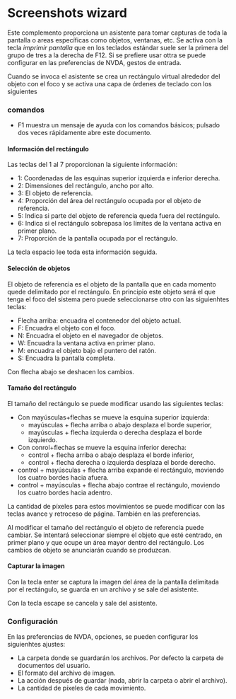 # Screenshots wizard

Este complemento proporciona un asistente para tomar capturas de toda la pantalla o areas específicas como objetos, ventanas, etc. Se activa con la tecla _imprimir pantalla_ que en los teclados estándar suele ser la primera del grupo de tres a la derecha de F12. Si se prefiere usar ottra se puede configurar en las preferencias de NVDA, gestos de entrada.

Cuando se invoca el asistente se crea un rectángulo virtual alrededor del objeto con el foco y se activa una capa de órdenes de teclado con los siguientes

### comandos

* F1 muestra un mensaje de ayuda con los comandos básicos; pulsado dos veces rápidamente abre este documento.

#### Información del rectángulo

Las teclas del 1 al 7 proporcionan la siguiente información:

* 1: Coordenadas de las esquinas superior izquierda e inferior derecha.
* 2: Dimensiones del rectángulo, ancho por alto.
* 3: El objeto de referencia.
* 4: Proporción del área del rectángulo ocupada por el objeto de referencia.
* 5: Indica si parte del objeto de referencia queda fuera del rectángulo.
* 6: Indica si el rectángulo sobrepasa los límites de la ventana activa en primer plano.
* 7: Proporción de la pantalla  ocupada por el rectángulo.

La tecla espacio lee toda esta información seguida.

#### Selección de objetos

El objeto de referencia es el objeto de la pantalla que en cada momento quede delimitado por el rectángulo. En principio este objeto será el que tenga el foco del sistema pero puede seleccionarse otro con las siguienhtes teclas:

* Flecha arriba: encuadra el contenedor del objeto actual.
* F: Encuadra el objeto con el foco.
* N: Encuadra el objeto en el navegador de objetos.
* W: Encuadra la ventana activa en primer plano.
* M: encuadra el objeto bajo el puntero del ratón.
* S: Encuadra la pantalla completa.

Con flecha abajo se deshacen los cambios.

#### Tamaño del  rectángulo

El tamaño del rectángulo se puede modificar usando las siguientes teclas:

* Con mayúsculas+flechas se mueve la esquina superior izquierda:
	* mayúsculas + flecha arriba  o abajo desplaza el borde superior,
	* mayúsculas + flecha izquierda o derecha desplaza el borde izquierdo.
* Con conrol+flechas se mueve la esquina inferior derecha:
	* control + flecha arriba o abajo desplaza el borde inferior,
	* control + flecha derecha o izquierda desplaza el borde derecho.
* control + mayúsculas + flecha arriba expande el rectángulo, moviendo los cuatro bordes hacia afuera.
* control + mayúsculas + flecha abajo contrae el rectángulo, moviendo los cuatro bordes hacia adentro.

La cantidad de píxeles para estos movimientos se puede modificar con las teclas avance y retroceso de página. También en las preferencias.

Al modificar el tamaño del rectángulo el objeto de referencia puede cambiar. Se intentará seleccionar siempre el objeto que esté centrado, en primer plano y que ocupe un área mayor dentro del rectángulo. Los cambios de objeto se anunciarán cuando se produzcan.

#### Capturar la imagen

Con la tecla enter se captura la imagen del área de la pantalla delimitada por el rectángulo, se guarda en un archivo y se sale del asistente.

Con la tecla escape se cancela y sale del asistente.

### Configuración

En las preferencias de NVDA, opciones, se pueden configurar los siguienhtes ajustes:

* La carpeta donde se guardarán los archivos. Por defecto la carpeta de documentos del usuario.
* El formato del archivo de imagen.
* La acción después de guardar (nada, abrir la carpeta o abrir el archivo).
* La cantidad de píxeles de cada movimiento.

